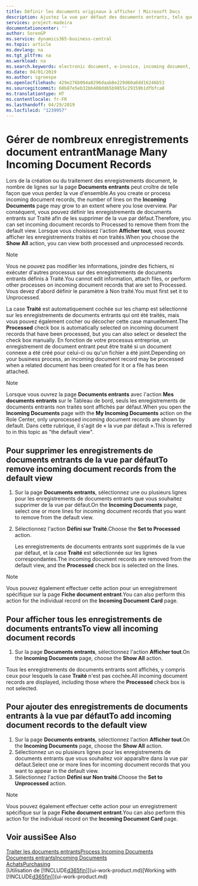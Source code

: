 ```yaml
---
title: Définir les documents originaux à afficher | Microsoft Docs
description: Ajustez la vue par défaut des documents entrants, tels que des factures électroniques, afin d'améliorer votre vue d'ensemble des enregistrements traités et non-traités.
services: project-madeira
documentationcenter: ''
author: SorenGP
ms.service: dynamics365-business-central
ms.topic: article
ms.devlang: na
ms.tgt_pltfrm: na
ms.workload: na
ms.search.keywords: electronic document, e-invoice, incoming document, OCR, ecommerce, document exchange, import invoice
ms.date: 04/01/2019
ms.author: sgroespe
ms.openlocfilehash: 429e276b094a8296daab8e229d60a6dd16246b53
ms.sourcegitcommit: 60b87e5eb32bb408dd65b9855c29159b1dfbfca8
ms.translationtype: HT
ms.contentlocale: fr-FR
ms.lasthandoff: 04/29/2019
ms.locfileid: "1239957"
---
```

# <a name="manage-many-incoming-document-records"></a><span data-ttu-id="6094c-103">Gérer de nombreux enregistrements document entrant</span><span class="sxs-lookup"><span data-stu-id="6094c-103">Manage Many Incoming Document Records</span></span>
<span data-ttu-id="6094c-104">Lors de la création ou du traitement des enregistrements document, le nombre de lignes sur la page **Documents entrants** peut croître de telle façon que vous perdez la vue d'ensemble.</span><span class="sxs-lookup"><span data-stu-id="6094c-104">As you create or process incoming document records, the number of lines on the **Incoming Documents** page may grow to an extent where you lose overview.</span></span> <span data-ttu-id="6094c-105">Par conséquent, vous pouvez définir les enregistrements de documents entrants sur Traité afin de les supprimer de la vue par défaut.</span><span class="sxs-lookup"><span data-stu-id="6094c-105">Therefore, you can set incoming document records to Processed to remove them from the default view.</span></span> <span data-ttu-id="6094c-106">Lorsque vous choisissez l'action **Afficher tout**, vous pouvez afficher les enregistrements traités et non traités.</span><span class="sxs-lookup"><span data-stu-id="6094c-106">When you choose the **Show All** action, you can view both processed and unprocessed records.</span></span>

> [!NOTE]  
>   <span data-ttu-id="6094c-107">Vous ne pouvez pas modifier les informations, joindre des fichiers, ni exécuter d'autres processus sur des enregistrements de documents entrants définis à Traité.</span><span class="sxs-lookup"><span data-stu-id="6094c-107">You cannot edit information, attach files, or perform other processes on incoming document records that are set to Processed.</span></span> <span data-ttu-id="6094c-108">Vous devez d'abord définir le paramètre à Non traité.</span><span class="sxs-lookup"><span data-stu-id="6094c-108">You must first set it to Unprocessed.</span></span>

<span data-ttu-id="6094c-109">La case **Traité** est automatiquement cochée sur les champ est sélectionné sur les enregistrements de documents entrants qui ont été traités, mais vous pouvez également cocher ou décocher cette case manuellement.</span><span class="sxs-lookup"><span data-stu-id="6094c-109">The **Processed** check box is automatically selected on incoming document records that have been processed, but you can also select or deselect the check box manually.</span></span> <span data-ttu-id="6094c-110">En fonction de votre processus entreprise, un enregistrement de document entrant peut être traité si un document connexe a été créé pour celui-ci ou qu'un fichier a été joint.</span><span class="sxs-lookup"><span data-stu-id="6094c-110">Depending on your business process, an incoming document record may be processed when a related document has been created for it or a file has been attached.</span></span>

> [!NOTE]  
>   <span data-ttu-id="6094c-111">Lorsque vous ouvrez la page **Documents entrants** avec l'action **Mes documents entrants** sur le Tableau de bord, seuls les enregistrements de documents entrants non traités sont affichés par défaut.</span><span class="sxs-lookup"><span data-stu-id="6094c-111">When you open the **Incoming Documents** page with the **My Incoming Documents** action on the Role Center, only unprocessed incoming document records are shown by default.</span></span> <span data-ttu-id="6094c-112">Dans cette rubrique, il s'agit de « la vue par défaut ».</span><span class="sxs-lookup"><span data-stu-id="6094c-112">This is referred to in this topic as "the default view".</span></span>

## <a name="to-remove-incoming-document-records-from-the-default-view"></a><span data-ttu-id="6094c-113">Pour supprimer les enregistrements de documents entrants de la vue par défaut</span><span class="sxs-lookup"><span data-stu-id="6094c-113">To remove incoming document records from the default view</span></span>
1. <span data-ttu-id="6094c-114">Sur la page **Documents entrants**, sélectionnez une ou plusieurs lignes pour les enregistrements de documents entrants que vous souhaitez supprimer de la vue par défaut.</span><span class="sxs-lookup"><span data-stu-id="6094c-114">On the **Incoming Documents** page, select one or more lines for incoming document records that you want to remove from the default view.</span></span>
2. <span data-ttu-id="6094c-115">Sélectionnez l'action **Défini sur Traité**.</span><span class="sxs-lookup"><span data-stu-id="6094c-115">Choose the **Set to Processed** action.</span></span>

    <span data-ttu-id="6094c-116">Les enregistrements de documents entrants sont supprimés de la vue par défaut, et la case **Traité** est sélectionnée sur les lignes correspondantes.</span><span class="sxs-lookup"><span data-stu-id="6094c-116">The incoming document records are removed from the default view, and the **Processed** check box is selected on the lines.</span></span>

> [!NOTE]  
>   <span data-ttu-id="6094c-117">Vous pouvez également effectuer cette action pour un enregistrement spécifique sur la page **Fiche document entrant**.</span><span class="sxs-lookup"><span data-stu-id="6094c-117">You can also perform this action for the individual record on the **Incoming Document Card** page.</span></span>

## <a name="to-view-all-incoming-document-records"></a><span data-ttu-id="6094c-118">Pour afficher tous les enregistrements de documents entrants</span><span class="sxs-lookup"><span data-stu-id="6094c-118">To view all incoming document records</span></span>
1. <span data-ttu-id="6094c-119">Sur la page **Documents entrants**, sélectionnez l'action **Afficher tout**.</span><span class="sxs-lookup"><span data-stu-id="6094c-119">On the **Incoming Documents** page, choose the **Show All** action.</span></span>

<span data-ttu-id="6094c-120">Tous les enregistrements de documents entrants sont affichés, y compris ceux pour lesquels la case **Traité** n'est pas cochée.</span><span class="sxs-lookup"><span data-stu-id="6094c-120">All incoming document records are displayed, including those where the **Processed** check box is not selected.</span></span>

## <a name="to-add-incoming-document-records-to-the-default-view"></a><span data-ttu-id="6094c-121">Pour ajouter des enregistrements de documents entrants à la vue par défaut</span><span class="sxs-lookup"><span data-stu-id="6094c-121">To add incoming document records to the default view</span></span>
1. <span data-ttu-id="6094c-122">Sur la page **Documents entrants**, sélectionnez l'action **Afficher tout**.</span><span class="sxs-lookup"><span data-stu-id="6094c-122">On the **Incoming Documents** page, choose the **Show All** action.</span></span>
2. <span data-ttu-id="6094c-123">Sélectionnez un ou plusieurs lignes pour les enregistrements de documents entrants que vous souhaitez voir apparaître dans la vue par défaut.</span><span class="sxs-lookup"><span data-stu-id="6094c-123">Select one or more lines for incoming document records that you want to appear in the default view.</span></span>
3. <span data-ttu-id="6094c-124">Sélectionnez l'action **Défini sur Non traité**.</span><span class="sxs-lookup"><span data-stu-id="6094c-124">Choose the **Set to Unprocessed** action.</span></span>  

> [!NOTE]  
>   <span data-ttu-id="6094c-125">Vous pouvez également effectuer cette action pour un enregistrement spécifique sur la page **Fiche document entrant**.</span><span class="sxs-lookup"><span data-stu-id="6094c-125">You can also perform this action for the individual record on the **Incoming Document Card** page.</span></span>

## <a name="see-also"></a><span data-ttu-id="6094c-126">Voir aussi</span><span class="sxs-lookup"><span data-stu-id="6094c-126">See Also</span></span>
[<span data-ttu-id="6094c-127">Traiter les documents entrants</span><span class="sxs-lookup"><span data-stu-id="6094c-127">Process Incoming Documents</span></span>](across-process-income-documents.md)  
[<span data-ttu-id="6094c-128">Documents entrants</span><span class="sxs-lookup"><span data-stu-id="6094c-128">Incoming Documents</span></span>](across-income-documents.md)  
[<span data-ttu-id="6094c-129">Achats</span><span class="sxs-lookup"><span data-stu-id="6094c-129">Purchasing</span></span>](purchasing-manage-purchasing.md)  
<span data-ttu-id="6094c-130">[Utilisation de [!INCLUDE[d365fin](includes/d365fin_md.md)]](ui-work-product.md)</span><span class="sxs-lookup"><span data-stu-id="6094c-130">[Working with [!INCLUDE[d365fin](includes/d365fin_md.md)]](ui-work-product.md)</span></span>
